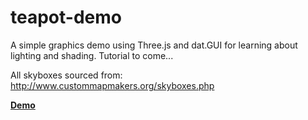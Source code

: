 # teapot-demo
A simple graphics demo using Three.js and dat.GUI for learning about lighting and shading. Tutorial to come...

All skyboxes sourced from: http://www.custommapmakers.org/skyboxes.php

[**Demo**](https://k1mby.github.io/teapot-demo/demo.html)
